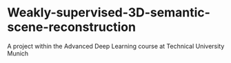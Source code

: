 # Weakly-supervised-3D-semantic-scene-reconstruction
A project within the Advanced Deep Learning course at Technical University Munich 
